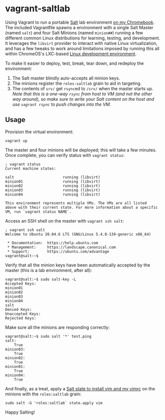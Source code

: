 # vagrant-saltlab

Using Vagrant to run a portable [Salt](https://saltproject.io/) lab environment [on my Chromebook](https://www.virtuallypotato.com/create-vms-chromebook-hashicorp-vagrant/). The included Vagrantfile spawns a environment with a single Salt Master (named `salt`) and four Salt Minions (named `minion##`) running a few different common Linux distributions for learning, testing, and development. It leverages the `libvirt` provider to interact with native Linux virtualization, and has a few tweaks to work around limitations imposed by running this all within ChromeOS's LXC-based [Linux development environment](https://support.google.com/chromebook/answer/9145439).

To make it easier to deploy, test, break, tear down, and redeploy the environment:
1. The Salt master blindly auto-accepts all minion keys.
2. The minions register the `roles:saltlab` grain to aid in targeting.
3. The contents of `srv/` get `rsync`ed to `/srv/` when the master starts up. *Note that this is a one-way `rsync` from host to VM (and not the other way around), so make sure to write your Salt content on the host and use `vagrant rsync` to push changes into the VM.*

## Usage

Provision the virtual environment:
```shell
vagrant up
```

The master and four minions will be deployed; this will take a few minutes. Once complete, you can verify status with `vagrant status`:
```shell
; vagrant status
Current machine states:

salt                      running (libvirt)
minion01                  running (libvirt)
minion02                  running (libvirt)
minion03                  running (libvirt)
minion04                  running (libvirt)

This environment represents multiple VMs. The VMs are all listed
above with their current state. For more information about a specific
VM, run `vagrant status NAME`.
```

Access an SSH shell on the master with `vagrant ssh salt`:
```shell
; vagrant ssh salt
Welcome to Ubuntu 20.04.6 LTS (GNU/Linux 5.4.0-139-generic x86_64)

 * Documentation:  https://help.ubuntu.com
 * Management:     https://landscape.canonical.com
 * Support:        https://ubuntu.com/advantage
vagrant@salt:~$
```

Verify that all the minion keys have been automatically accepted by the master (this is a lab environment, after all):
```shell
vagrant@salt:~$ sudo salt-key -L
Accepted Keys:
minion01
minion02
minion03
minion04
salt
Denied Keys:
Unaccepted Keys:
Rejected Keys:
```

Make sure all the minions are responding correctly:
```shell
vagrant@salt:~$ sudo salt '*' test.ping
salt:
    True
minion03:
    True
minion02:
    True
minion01:
    True
minion04:
    True
```

And finally, as a treat, apply a [Salt state to install vim and my vimrc](srv/salt/vim/init.sls) on the minions with the `roles:saltlab` grain:
```shell
sudo salt -G 'roles:saltlab` state.apply vim
```

Happy Salting!
